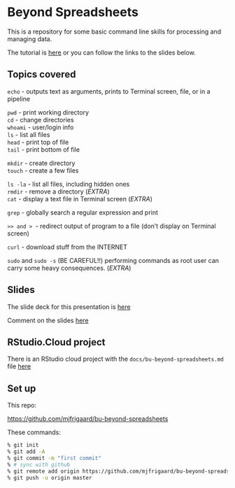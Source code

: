 Beyond Spreadsheets
=================

This is a repository for some basic command line skills for processing and managing data. 

The tutorial is [here](docs/bu-beyond-spreadsheets.md) or you can follow the links to the slides below.

## Topics covered

`echo` - outputs text as arguments, prints to Terminal screen, file, or in a pipeline

`pwd` - print working directory   
`cd` - change directories    
`whoami` - user/login info   
`ls` - list all files  
`head` - print top of file   
`tail` - print bottom of file

`mkdir` - create directory  
`touch` - create a few files  


`ls -la` - list all files, including hidden ones   
`rmdir` - remove a directory  (*EXTRA*)   
`cat` - display a text file in Terminal screen  (*EXTRA*)   

`grep` - globally search a regular expression and print   

`>> and > `- redirect output of program to a file (don’t display on Terminal screen)

`curl` - download stuff from the INTERNET

`sudo` and `sudo -s` (BE CAREFUL!!) performing commands as root user can carry some heavy consequences. (*EXTRA*)

## Slides 

The slide deck for this presentation is [here](http://bit.ly/33DuKMt)

Comment on the slides [here](http://bit.ly/bu-beyond-spreadsheets)

## RStudio.Cloud project 

There is an RStudio cloud project with the `docs/bu-beyond-spreadsheets.md` file [here](https://rstudio.cloud/project/618815)

## Set up 

This repo: 

https://github.com/mjfrigaard/bu-beyond-spreadsheets

These commands:

```sh
% git init 
% git add -A 
% git commit -m "first commit"
% # sync with github 
% git remote add origin https://github.com/mjfrigaard/bu-beyond-spreadsheets.git
% git push -u origin master 
```